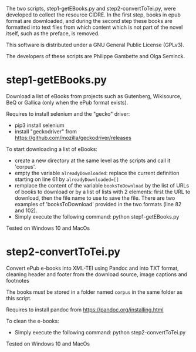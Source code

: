 The two scripts, step1-getEBooks.py and step2-convertToTei.py, were developed to collect the resource CIDRE. In the first step, books in epub format are downloaded, and during the second step these books are formatted into text files from which content which is not part of the novel itself, such as the preface, is removed. 

This software is distributed under a GNU General Public License (GPLv3). 

The developers of these scripts are Philippe Gambette and Olga Seminck. 


# step1-getEBooks.py

Download a list of eBooks from projects such as Gutenberg, Wikisource, BeQ or Gallica (only when the ePub format exists).

Requires to install selenium and the "gecko" driver:
* pip3 install selenium
* install "geckodriver" from https://github.com/mozilla/geckodriver/releases

To start downloading a list of eBooks:
* create a new directory at the same level as the scripts and call it 'corpus'. 
* empty the variable `alreadyDownloaded`: replace the current definition starting on line 61 by `alreadyDownloaded=[]`
* remplace the content of the variable `booksToDownload` by the list of URLs of books to download or by a list of lists with 2 elements: first the URL to download, then the file name to use to save the file. There are two examples of 'booksToDownload' provided in the two formats (line 82 and 102).
* Simply execute the following command: python step1-getEBooks.py 

Tested on Windows 10 and MacOs


# step2-convertToTei.py

Convert ePub e-books into XML-TEI using Pandoc and into TXT format, cleaning header and footer from the download source, image captions and footnotes

The books must be stored in a folder named `corpus` in the same folder as this script.

Requires to install pandoc from https://pandoc.org/installing.html

To clean the e-books:
* Simply execute the following command: python step2-convertToTei.py 

Tested on Windows 10 and MacOs
